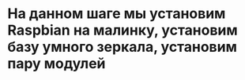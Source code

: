 # На данном шаге мы установим Raspbian на малинку, установим базу умного зеркала, установим пару модулей
